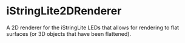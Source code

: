 # iStringLite2DRenderer
A 2D renderer for the iStringLite LEDs that allows for rendering to flat surfaces (or 3D objects that have been flattened).
